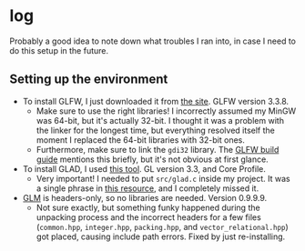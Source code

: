 # log

Probably a good idea to note down what troubles I ran into, in case I need to do this setup in the future.

## Setting up the environment

- To install GLFW, I just downloaded it from [the site](https://www.glfw.org/download.html). GLFW version 3.3.8.
    - Make sure to use the right libraries! I incorrectly assumed my MinGW was 64-bit, but it's actually 32-bit. I thought it was a problem with the linker for the longest time, but everything resolved itself the moment I replaced the 64-bit libraries with 32-bit ones.
    - Furthermore, make sure to link the `gdi32` library. The [GLFW build guide](https://www.glfw.org/docs/3.3/build_guide.html) mentions this briefly, but it's not obvious at first glance.
- To install GLAD, I used [this tool](https://glad.dav1d.de/). GL version 3.3, and Core Profile.
    - Very important! I needed to put `src/glad.c` inside my project. It was a single phrase in [this resource](https://learnopengl.com/Getting-started/Creating-a-window), and I completely missed it.
- [GLM](https://github.com/g-truc/glm) is headers-only, so no libraries are needed. Version 0.9.9.9.
    - Not sure exactly, but something funky happened during the unpacking process and the incorrect headers for a few files (`common.hpp`, `integer.hpp`, `packing.hpp`, and `vector_relational.hpp`) got placed, causing include path errors. Fixed by just re-installing.